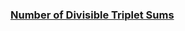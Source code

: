 ### [Number of Divisible Triplet Sums](https://leetcode.com/problems/number-of-divisible-triplet-sums)

